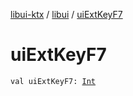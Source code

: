 [libui-ktx](../index.md) / [libui](index.md) / [uiExtKeyF7](./ui-ext-key-f7.md)

# uiExtKeyF7

`val uiExtKeyF7: `[`Int`](https://kotlinlang.org/api/latest/jvm/stdlib/kotlin/-int/index.html)